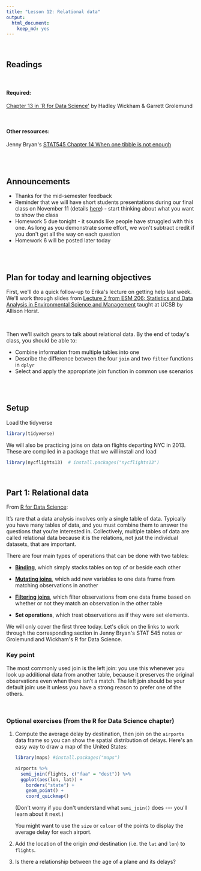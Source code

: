 ```yaml
---
title: "Lesson 12: Relational data"
output: 
  html_document:
    keep_md: yes 
---
```




<br>

## Readings

<br>

#### Required:
[Chapter 13 in 'R for Data Science'](https://r4ds.had.co.nz/relational-data.html) by Hadley Wickham & Garrett Grolemund

<br>

#### Other resources:
Jenny Bryan's [STAT545 Chapter 14 When one tibble is not enough](https://stat545.com/multiple-tibbles.html)

<br>
<br>


## Announcements

* Thanks for the mid-semester feedback
* Reminder that we will have short students presentations during our final class on November 11 (details [here](https://github.com/nt246/NTRES6940-data-science/blob/master/misc/student_presentations.md#end-of-class-student-presentations)) - start thinking about what you want to show the class
* Homework 5 due tonight - it sounds like people have struggled with this one. As long as you demonstrate some effort, we won't subtract credit if you don't get all the way on each question
* Homework 6 will be posted later today


<br>
<br>

## Plan for today and learning objectives
First, we'll do a quick follow-up to Erika's lecture on getting help last week. We'll work through slides from [Lecture 2 from ESM 206: Statistics and Data Analysis in Environmental Science and Management](https://docs.google.com/presentation/d/1u1DdhU_WTv1b-sbQgqVGAE-bA2Nq_Yym8BzcPW4lS3k/edit#slide=id.g619be0f969_0_27) taught at UCSB by Allison Horst.

<br>

Then we'll switch gears to talk about relational data. By the end of today's class, you should be able to:

* Combine information from multiple tables into one
* Describe the difference between the four `join` and two `filter` functions in `dplyr`
* Select and apply the appropriate join function in common use scenarios

<br>
<br>

## Setup

Load the tidyverse

```r
library(tidyverse)
```

We will also be practicing joins on data on flights departing NYC in 2013. These are compiled in a package that we will install and load

```r
library(nycflights13)  # install.packages("nycflights13")
```

<br>

## Part 1: Relational data
From [R for Data Science](https://r4ds.had.co.nz/relational-data.html#nycflights13-relational):

It’s rare that a data analysis involves only a single table of data. Typically you have many tables of data, and you must combine them to answer the questions that you’re interested in. Collectively, multiple tables of data are called relational data because it is the relations, not just the individual datasets, that are important.

There are four main types of operations that can be done with two tables:

* [**Binding**](https://stat545.com/multiple-tibbles.html#typology-of-data-combination-tasks), which simply stacks tables on top of or beside each other

* [**Mutating joins**](https://r4ds.had.co.nz/relational-data.html#mutating-joins), which add new variables to one data frame from matching observations in another

* [**Filtering joins**](https://r4ds.had.co.nz/relational-data.html#filtering-joins), which filter observations from one data frame based on whether or not they match an observation in the other table

* **Set operations**, which treat observations as if they were set elements.

We will only cover the first three today. Let's click on the links to work through the corresponding section in Jenny Bryan's STAT 545 notes or Grolemund and Wickham's R for Data Science.




### Key point

The most commonly used join is the left join: you use this whenever you look up additional data from another table, because it preserves the original observations even when there isn’t a match. The left join should be your default join: use it unless you have a strong reason to prefer one of the others.


<br>

### Optional exercises (from the R for Data Science chapter)


1.  Compute the average delay by destination, then join on the `airports`
    data frame so you can show the spatial distribution of delays. Here's an
    easy way to draw a map of the United States:



    
    ```r
    library(maps) #install.packages("maps")
    
    airports %>%
      semi_join(flights, c("faa" = "dest")) %>%
      ggplot(aes(lon, lat)) +
        borders("state") +
        geom_point() +
        coord_quickmap()
    ```

    (Don't worry if you don't understand what `semi_join()` does --- you'll
    learn about it next.)

    You might want to use the `size` or `colour` of the points to display
    the average delay for each airport.

1.  Add the location of the origin _and_ destination (i.e. the `lat` and `lon`)
    to `flights`.

1.  Is there a relationship between the age of a plane and its delays?




<br>
<br>


